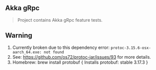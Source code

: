 Akka gRpc
---------
>Project contains Akka gRpc feature tests.

Warning
-------
1. Currently broken due to this dependency error: ```protoc-3.15.6-osx-aarch_64.exe: not found```
2. See: https://github.com/os72/protoc-jar/issues/93 for more details.
3. Homebrew: brew install protobuf  { Installs protobuf: stable 3.17.3 }